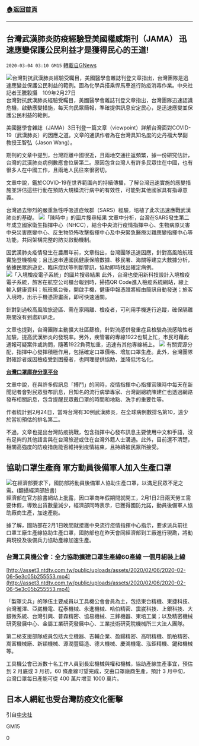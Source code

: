 ###  [:house:返回首頁](https://github.com/ourhimalayas/txt)
---

## 台灣武漢肺炎防疫經驗登美國權威期刊（JAMA） 迅速應變保護公民利益才是獲得民心的王道!
`2020-03-04 03:10 GM15` [轉載自GNews](https://gnews.org/zh-hant/130841/)

![台灣對抗武漢肺炎經驗受矚目，美國醫學會雜誌刊登文章指出，台灣團隊是迅速應變並保護公民利益的範例。圖為化學兵搭乘悍馬車進行防疫消毒作業。中央社記者王騰毅攝　109年2月27日](https://imgcdn.cna.com.tw/www/WebPhotos/1024/20200304/1169x768_910247660904.jpg)
台灣對抗武漢肺炎經驗受矚目，美國醫學會雜誌刊登文章指出，台灣團隊迅速認識危機，啟動應變措施，每天向民眾簡報，準確提供訊息安定民心，是迅速應變並保護公民利益的範例。

美國醫學會雜誌（JAMA）3日刊登一篇文章（viewpoint）詳解台灣面對COVID-19（武漢肺炎）的因應之道。文章的通訊作者為在台灣具知名度的史丹福大學副教授王智弘（Jason Wang）。

期刊的文章中提到，台灣距離中國很近，且兩地交通往返頻繁，據一份研究估計，台灣的武漢肺炎病例數應會位居第二。原因包含台灣人有許多民眾住在中國，也有很多人在中國工作，且兩地人民往來很密切。

文章中說，鑑於COVID-19在世界範圍內的持續傳播，了解台灣迅速實施的應變措施並評估這些行動在預防大規模流行病中的有效性，可能對其他國家具有指導意義。

台灣過去慘烈的嚴重急性呼吸道症候群（SARS）經驗，培植了此次迅速應戰武漢肺炎的基礎。
![「陳時中」的圖片搜尋結果](https://cnews.com.tw/wp-content/uploads/IMG_7697-scaled-e1582792362155.jpg)
文章中分析，台灣在SARS發生第二年成立國家衛生指揮中心（NHCC），結合中央流行疫情指揮中心、生物病原災害中央災害應變中心、反生物恐怖攻擊指揮中心及中央緊急醫療災難應變指揮中心等功能，共同架構完整的防災啟動機制。

因武漢肺炎疫情發生在農曆年前，文章指出，台灣團隊迅速因應，針對高風險航班實施登機檢疫；且迅速串連國民健康保險數據、移民署、海關等建立大數據分析，依據民眾旅遊史、臨床症狀等判斷警訊，協助即時找出確定病例。
![「入境檢疫電子系統」的圖片搜尋結果](https://cc.tvbs.com.tw/img/program/upload/2020/02/14/20200214165557-a9da4afb.jpg)
此外，台灣也使用新科技設計入境檢疫電子系統，旅客在航空公司櫃台報到時，掃描QR Code進入檢疫系統網站，線上輸入健康資料；航班抵台後，開啟手機，健康申報憑證將經由簡訊自動發送；旅客入境時，出示手機憑證畫面，即可快速通關。

針對到過較高風險旅遊區、需在家隔離、檢疫者，可利用手機進行追蹤，確保隔離期間沒有到處趴趴走。

文章也提到，台灣團隊主動擴大社區篩檢，針對流感併發重症且檢驗為流感陰性者加驗，提高武漢肺炎的發現率。另外，疾管署的專線1922也幫上忙，市民可藉此通報可疑案件或詢問，隨著1922負荷加重，迅速有其他專線補上。
![](https://0800happy.com/wp-content/uploads/2020/02/200206-%E3%80%90%E5%8F%A3%E7%BD%A9%E6%9F%A5%E8%A9%A2%E3%80%91%E5%8F%B0%E7%81%A3%E9%8A%B7%E5%94%AE%E5%8F%A3%E7%BD%A9%E8%87%BA%E8%A9%A2%E4%B9%8B%E7%9B%B8%E9%97%9C%E5%B9%B3%E5%8F%B0-0-1.jpg)
有關資源分配，指揮中心發揮積極作用，包括確定口罩價格、增加口罩生產。此外，台灣團隊對確診者或因檢疫受到困擾者，也同理提供協助，並降低污名化。

**[台灣口罩庫存分享平台](https://mask.pdis.nat.gov.tw/)**

文章中說，在與許多假訊息「搏鬥」的同時，疫情指揮中心指揮官陳時中每天在新聞記者會對民眾發布訊息，且知名的流行病學專家、台灣副總統陳建仁也透過網路發布相關訊息，包含提醒民眾戴口罩的時間和地點、洗手的重要性等。

作者統計到2月24日，當時台灣有30例武漢肺炎，在全球病例數排名第10，遠少於當初預估的排名第二。

不過，文章也提出台灣防疫挑戰，包含指揮中心發布訊息主要使用中文和手語，沒有足夠的其他語言與在台灣旅遊或住在台灣外籍人士溝通。此外，目前還不清楚，相關高強度的防疫措施能否維持到疫情結束，且持續被民眾所接受。

## 協助口罩生產商 軍方動員後備軍人加入生產口罩
![在經濟部要求下，國防部將動員後備軍人協助生產口罩，以滿足民眾不足之需。(翻攝經濟部臉書)](https://images.chinatimes.com/newsphoto/2020-02-03/900/20200203001197.png)
經濟部在官方臉書網站上批露，因口罩商年假期間就開工，2月1日2日兩天勞工需要休假，導致出貨數量減少，經濟部同時表示，已獲得國防允諾，動員後備軍人協助廠商生產，加速產能。

據了解，國防部在2月1日晚間就接獲中央流行疫情指揮中心指示，要求派兵前往口罩工廠生產線協助生產口罩，國防部也在昨天會同經濟部到工廠進行現勘，將動員現役及後備兵力協助產線加速生產。

### 台灣工具機公會：全力協助擴建口罩生產線60產線 一個月組裝上線

[http://asset3.ntdtv.com.tw/public/uploads/assets/2020/02/06/2020-02-06-5e3c05b255553.mp4](http://asset3.ntdtv.com.tw/public/uploads/assets/2020/02/06/2020-02-06-5e3c05b255553.mp4)

「製罩尖兵」的隊伍主要成員以工具機公會會員為主，包括東台精機、東捷科技、台灣瀧澤、亞崴機電、程泰機械、永進機械、哈伯精密、靄崴科技、上銀科技、大銀微系統、台灣引興、普森精密、協易機械、三鋒機器、東培工業；以及精密機械研究發展中心、金屬工業研究發展中心、工業技術研究院機械所三大法人團隊。

第二梯支援部隊成員包括大立機器、吉輔企業、盈鍚精密、高明精機、凱柏精密、嵩富機械廠、新穎機械、源潤豐鑄造、德大機械、慶鴻機電、泓鉅精機、鍵和機械等。

工具機公會已派數十名工作人員到長宏機械與權和機械，協助產線生產事宜，預估到 2 月底或 3 月初，60 條產線可望完成，交由口罩廠商生產，預計 3 月中旬，台灣口罩每日產能可從 400 萬片增至 1000 萬片。

## 日本人網紅也受台灣防疫文化衝擊



引自[中央社](https://www.cna.com.tw/news/firstnews/202003040172.aspx)

GM15

0
